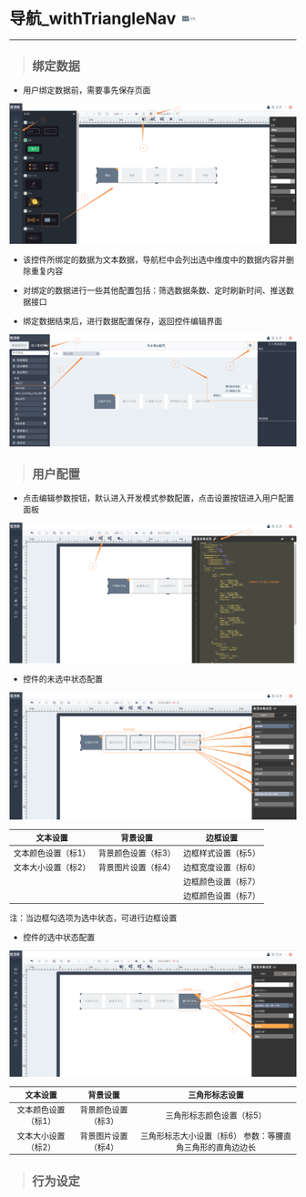 # 导航\_withTriangleNav ![](/assets/withTriangleNav.png)

---

> ## 绑定数据

* 用户绑定数据前，需要事先保存页面

![](/assets/withTriangleNav01.png)

* 该控件所绑定的数据为文本数据，导航栏中会列出选中维度中的数据内容并删除重复内容

* 对绑定的数据进行一些其他配置包括：筛选数据条数、定时刷新时间、推送数据接口

* 绑定数据结束后，进行数据配置保存，返回控件编辑界面


![](/assets/withTriangleNav02.png)

> ## 用户配置

* 点击编辑参数按钮，默认进入开发模式参数配置，点击设置按钮进入用户配置面板

![](/assets/withTriangleNav03.png)

* 控件的未选中状态配置

![](/assets/withTriangleNav04.png)

| 文本设置 | 背景设置 | 边框设置 |
| :---: | :---: | :---: |
| 文本颜色设置（标1） | 背景颜色设置（标3） | 边框样式设置（标5） |
| 文本大小设置（标2） | 背景图片设置（标4） | 边框宽度设置（标6） |
|  |  | 边框颜色设置（标7） |
|  |  | 边框颜色设置（标7） |

注：当边框勾选项为选中状态，可进行边框设置

* 控件的选中状态配置

![](/assets/withTriangleNav05.png)

| 文本设置 | 背景设置 | 三角形标志设置 |
| :---: | :---: | :---: |
| 文本颜色设置（标1） | 背景颜色设置（标3） | 三角形标志颜色设置（标5） |
| 文本大小设置（标2） | 背景图片设置（标4） | 三角形标志大小设置（标6）                参数：等腰直角三角形的直角边边长 |

> ## 行为设定



